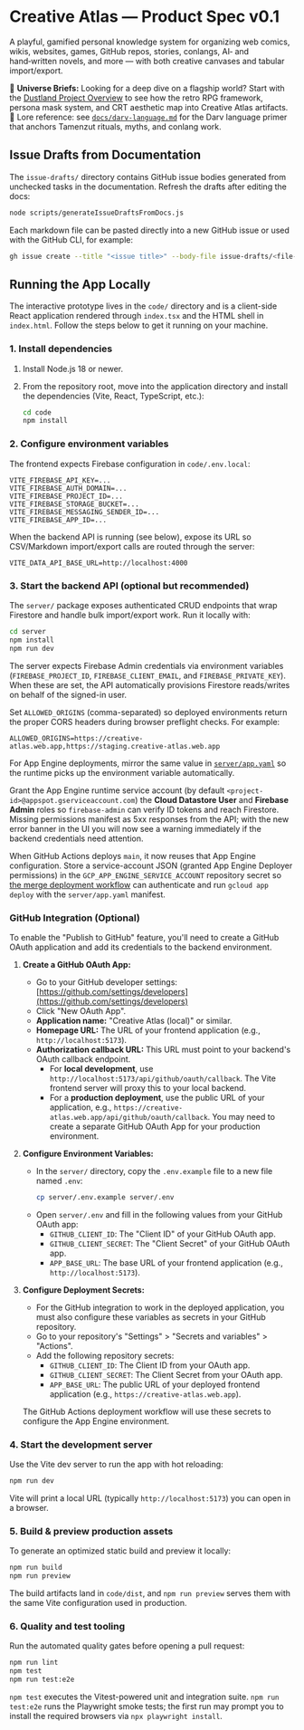 # Creative Atlas — Product Spec v0.1

A playful, gamified personal knowledge system for organizing web comics, wikis, websites, games, GitHub repos, stories, conlangs, AI‑ and hand‑written novels, and more — with both creative canvases and tabular import/export.

📘 **Universe Briefs:** Looking for a deep dive on a flagship world? Start with the [Dustland Project Overview](docs/dustland-overview.md) to see how the retro RPG framework, persona mask system, and CRT aesthetic map into Creative Atlas artifacts.
📘 Lore reference: see [`docs/darv-language.md`](docs/darv-language.md) for the Darv language primer that anchors Tamenzut rituals, myths, and conlang work.

## Issue Drafts from Documentation

The `issue-drafts/` directory contains GitHub issue bodies generated from unchecked tasks in the documentation. Refresh the drafts after editing the docs:

```bash
node scripts/generateIssueDraftsFromDocs.js
```

Each markdown file can be pasted directly into a new GitHub issue or used with the GitHub CLI, for example:

```bash
gh issue create --title "<issue title>" --body-file issue-drafts/<file-name>.md
```

## Running the App Locally

The interactive prototype lives in the `code/` directory and is a client-side React application rendered through `index.tsx` and the HTML shell in `index.html`. Follow the steps below to get it running on your machine.

### 1. Install dependencies

1. Install Node.js 18 or newer.
2. From the repository root, move into the application directory and install the dependencies (Vite, React, TypeScript, etc.):

   ```bash
   cd code
   npm install
   ```

### 2. Configure environment variables

The frontend expects Firebase configuration in `code/.env.local`:

```
VITE_FIREBASE_API_KEY=...
VITE_FIREBASE_AUTH_DOMAIN=...
VITE_FIREBASE_PROJECT_ID=...
VITE_FIREBASE_STORAGE_BUCKET=...
VITE_FIREBASE_MESSAGING_SENDER_ID=...
VITE_FIREBASE_APP_ID=...
```

When the backend API is running (see below), expose its URL so CSV/Markdown import/export calls are routed through the server:

```
VITE_DATA_API_BASE_URL=http://localhost:4000
```

### 3. Start the backend API (optional but recommended)

The `server/` package exposes authenticated CRUD endpoints that wrap Firestore and handle bulk import/export work. Run it locally with:

```bash
cd server
npm install
npm run dev
```

The server expects Firebase Admin credentials via environment variables (`FIREBASE_PROJECT_ID`, `FIREBASE_CLIENT_EMAIL`, and `FIREBASE_PRIVATE_KEY`). When these are set, the API automatically provisions Firestore reads/writes on behalf of the signed-in user.

Set `ALLOWED_ORIGINS` (comma-separated) so deployed environments return the proper CORS headers during browser preflight checks. For example:

```
ALLOWED_ORIGINS=https://creative-atlas.web.app,https://staging.creative-atlas.web.app
```

For App Engine deployments, mirror the same value in [`server/app.yaml`](server/app.yaml) so the runtime picks up the environment variable automatically.

Grant the App Engine runtime service account (by default `<project-id>@appspot.gserviceaccount.com`) the **Cloud Datastore User** and **Firebase Admin** roles so `firebase-admin` can verify ID tokens and reach Firestore. Missing permissions manifest as 5xx responses from the API; with the new error banner in the UI you will now see a warning immediately if the backend credentials need attention.

When GitHub Actions deploys `main`, it now reuses that App Engine configuration. Store a service-account JSON (granted App Engine Deployer permissions) in the `GCP_APP_ENGINE_SERVICE_ACCOUNT` repository secret so [the merge deployment workflow](.github/workflows/firebase-hosting-merge.yml) can authenticate and run `gcloud app deploy` with the `server/app.yaml` manifest.

### GitHub Integration (Optional)

To enable the "Publish to GitHub" feature, you'll need to create a GitHub OAuth application and add its credentials to the backend environment.

1.  **Create a GitHub OAuth App:**
    *   Go to your GitHub developer settings: [https://github.com/settings/developers](https://github.com/settings/developers)
    *   Click "New OAuth App".
    *   **Application name:** "Creative Atlas (local)" or similar.
    *   **Homepage URL:** The URL of your frontend application (e.g., `http://localhost:5173`).
    *   **Authorization callback URL:** This URL must point to your backend's OAuth callback endpoint.
        *   For **local development**, use `http://localhost:5173/api/github/oauth/callback`. The Vite frontend server will proxy this to your local backend.
        *   For a **production deployment**, use the public URL of your application, e.g., `https://creative-atlas.web.app/api/github/oauth/callback`. You may need to create a separate GitHub OAuth App for your production environment.

2.  **Configure Environment Variables:**
    *   In the `server/` directory, copy the `.env.example` file to a new file named `.env`:
        ```bash
        cp server/.env.example server/.env
        ```
    *   Open `server/.env` and fill in the following values from your GitHub OAuth app:
        *   `GITHUB_CLIENT_ID`: The "Client ID" of your GitHub OAuth app.
        *   `GITHUB_CLIENT_SECRET`: The "Client Secret" of your GitHub OAuth app.
        *   `APP_BASE_URL`: The base URL of your frontend application (e.g., `http://localhost:5173`).

3.  **Configure Deployment Secrets:**
    *   For the GitHub integration to work in the deployed application, you must also configure these variables as secrets in your GitHub repository.
    *   Go to your repository's "Settings" > "Secrets and variables" > "Actions".
    *   Add the following repository secrets:
        *   `GITHUB_CLIENT_ID`: The Client ID from your OAuth app.
        *   `GITHUB_CLIENT_SECRET`: The Client Secret from your OAuth app.
        *   `APP_BASE_URL`: The public URL of your deployed frontend application (e.g., `https://creative-atlas.web.app`).

    The GitHub Actions deployment workflow will use these secrets to configure the App Engine environment.

### 4. Start the development server

Use the Vite dev server to run the app with hot reloading:

```bash
npm run dev
```

Vite will print a local URL (typically `http://localhost:5173`) you can open in a browser.

### 5. Build & preview production assets

To generate an optimized static build and preview it locally:

```bash
npm run build
npm run preview
```

The build artifacts land in `code/dist`, and `npm run preview` serves them with the same Vite configuration used in production.

### 6. Quality and test tooling

Run the automated quality gates before opening a pull request:

```bash
npm run lint
npm test
npm run test:e2e
```

`npm test` executes the Vitest-powered unit and integration suite. `npm run test:e2e` runs the Playwright smoke tests; the first run
may prompt you to install the required browsers via `npx playwright install`.
